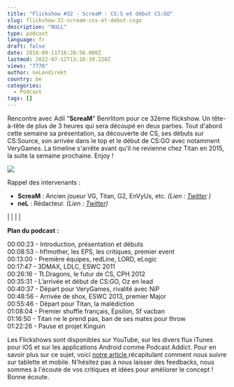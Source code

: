 ```yaml
---
title: "Flickshow #32 - ScreaM : CS:S et début CS:GO"
slug: flickshow-32-scream-css-et-debut-csgo
description: "NULL"
type: podcast
language: fr
draft: false
date: 2018-09-11T16:28:56.000Z
lastmod: 2022-07-12T13:16:39.220Z
views: "7776"
author: neLendirekt
country: be
categories:
  - Podcast
tags: []
---
```

Rencontre avec Adil "**ScreaM**" Benrlitom pour ce 32ème flickshow. Un tête-à-tête de plus de 3 heures qui sera découpé en deux parties. Tout d'abord cette semaine sa présentation, sa découverte de CS, ses débuts sur CS:Source, son arrivée dans le top et le début de CS:GO avec notamment VeryGames. La timeline s'arrête avant qu'il ne revienne chez Titan en 2015, la suite la semaine prochaine. Enjoy !

![](/images/articles/5b97eba02cc91/images/k1jxOsoWA0il6Hh0KbSjgWlqNNu8nNj151ZgUOJb.jpeg)

Rappel des intervenants :

* **ScreaM** : Ancien joueur VG, Titan, G2, EnVyUs, etc. _(Lien : [Twitter](https://twitter.com/nV%5FScreaM%5F) )_
* **neL** : Rédacteur. _(Lien : [Twitter](https://twitter.com/neLendirekt))_

|  |
|  |

  
**Plan du podcast** **:**

00:00:23 - Introduction, présentation et débuts  
00:08:53 - hf!mother, les EPS, les critiques, premier event  
00:13:00 - Première équipes, redLine, LORD, eLogic  
00:17:47 - 3DMAX, LDLC, ESWC 2011  
00:26:16 - Tt.Dragons, le futur de CS, CPH 2012  
00:35:31 - L’arrivée et début de CS:GO, Oz en lead  
00:40:37 - Départ pour VeryGames, rivalité avec NiP  
00:48:56 - Arrivée de shox, ESWC 2013, premier Major  
00:55:46 - Départ pour Titan, la malédiction  
01:08:04 - Premier shuffle français, Epsilon, Sf vacban  
01:16:50 - Titan ne le prend pas, ban de ses mates pour throw  
01:22:26 - Pause et projet Kinguin

Les Flickshows sont disponibles sur YouTube, sur les divers flux iTunes pour iOS et sur les applications Android comme Podcast Addict. Pour en savoir plus sur ce sujet, voici [notre article ](https://flickshot.fr/fr/comment-ecouter-le-flickshow-sur-telephone-et-tablette/&59a013864d64e)récapitulant comment nous suivre sur tablette et mobile. N'hésitez pas à nous laisser des feedbacks, nous sommes à l'écoute de vos critiques et idées pour améliorer le concept ! Bonne écoute.
